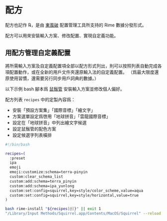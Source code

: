 # 配方

配方也記作 ℞，是由 [東風破](https://github.com/rime/plum) 配置管理工具所支持的 Rime 數據分發形式。

配方可以用來安裝輸入方案、修改配置、實現自定義功能。

## 用配方管理自定義配置

將所需輸入方案及自定義配置項全部以配方形式列出，則可以按照列表自動完成各項配置動作，或在全新的用戶文件夾還原輸入法的自定義配置。
（爲最大限度還原使用習慣，還需要另行同步用戶詞典的數據。）

以下示例 bash 腳本爲 [鼠鬚管](https://github.com/rime/squirrel) 安裝輸入方案並修改個人偏好。

配方列表 `recipes` 中的定製內容爲：
  - 安裝「預設方案集」「國際音標」「繪文字」
  - 方案選單設定爲啓用「地球拼音」「雲龍國際音標」
  - 設定在「地球拼音」中列出繪文字候選
  - 設定鼠鬚管的配色方案
  - 設定候選字列表橫排

```bash
#!/bin/bash

recipes=(
  :preset
  ipa
  emoji
  emoji:customize:schema=terra-pinyin
  custom:clear_schema_list
  custom:add:schema=terra_pinyin
  custom:add:schema=ipa_yunlong
  custom:set:config=squirrel,key=style/color_scheme,value=aqua
  custom:set:config=squirrel,key=style/horizontal,value=true
)

bash rime-install "${recipes[@]}" || exit 1
"/Library/Input Methods/Squirrel.app/Contents/MacOS/Squirrel" --reload
```

